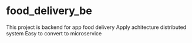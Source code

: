 # food_delivery_be
This project is backend for app food delivery
Apply achitecture distributed system
Easy to convert to microservice
